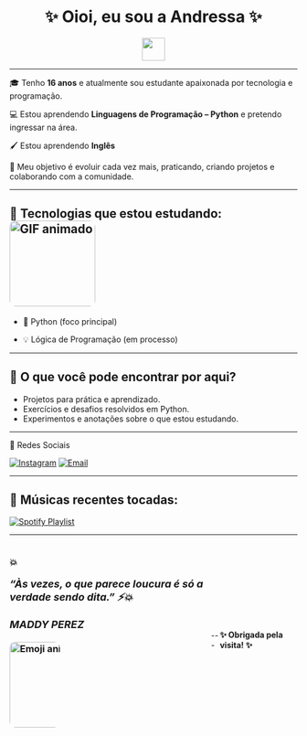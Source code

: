 
<h1 align="center">✨ Oioi, eu sou a Andressa ✨</h1>

<p align="center"> 
 
  <img src="https://media.giphy.com/media/hvRJCLFzcasrR4ia7z/giphy.gif" width="40px">
</p>

---

🎓 Tenho **16 anos** e atualmente sou estudante apaixonada por tecnologia e programação.

💻 Estou aprendendo **Linguagens de Programação – Python** e pretendo ingressar na área. 

🖌️ Estou aprendendo **Inglês**

🚀 Meu objetivo é evoluir cada vez mais, praticando, criando projetos e colaborando com a comunidade. 
 
---

## 🔧 Tecnologias que estou estudando: <img src="https://media.giphy.com/media/v1.Y2lkPTc5MGI3NjExYXl6NXA1NDZmcWdpeTlhaWY5azg1amV2ZHIwY3M3ZTZuMXJ4dzlieSZlcD12MV9naWZzX3NlYXJjaCZjdD1n/dNgK7Ws7y176U/giphy.gif" width="150" alt="GIF animado" style="border-radius: 10px;">
</div>

-  🐍 Python (foco principal)

- 💡 Lógica de Programação  (em processo) 
---
  
## 📌 O que você pode encontrar por aqui?
- Projetos para prática e aprendizado.  
- Exercícios e desafios resolvidos em Python.  
- Experimentos e anotações sobre o que estou estudando.  
---

📱 Redes Sociais 

[![Instagram](https://img.shields.io/badge/-Instagram-E4405F?style=flat&logo=Instagram&logoColor=white)](https://instagram.com/andressamarqueszx)  [![Email](https://img.shields.io/badge/-Email-D14836?style=flat&logo=Gmail&logoColor=white)](mailto:andressamarques929@gmail.com)  

---

## 🎵 Músicas recentes tocadas:
[![Spotify Playlist](https://img.shields.io/badge/Spotify_Playlist-1ED760?style=for-the-badge&logo=spotify&logoColor=white)](https://open.spotify.com/playlist/16L2tJXrNr6n8c0pXmsS2N)


---
<div style="display: flex; align-items: center; justify-content: space-between;">

  <div style="max-width: 70%;">
    <h3>💥
    <p style="font-size: 18px; font-style: italic; margin-bottom: 20px;">
      “Às vezes, o que parece loucura é só a verdade sendo dita.” ⚡💥
    </p>
       <p style="font-size: 18px; font-style: italic; margin-bottom: 20px;">
      MADDY PEREZ 
    </p>



  <div style="max-width: 25%;">
    <img src="https://media.giphy.com/media/v1.Y2lkPWVjZjA1ZTQ3NmxtYjN6eHV6cHNpZnRleGtieWJ0YzRuMzRjNzBpOTF1dzQ5dXNuYiZlcD12MV9naWZzX3NlYXJjaCZjdD1n/FBWz9ZQtQYTRqRC7S6/giphy.gif" alt="Emoji animado" width="150" style="border-radius: 10px;" />
  </div>
   </div>
---
 <p style="font-weight: bold;">✨ Obrigada pela visita! ✨</p>
  </div>
